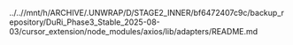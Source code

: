 ../..//mnt/h/ARCHIVE/.UNWRAP/D/STAGE2_INNER/bf6472407c9c/backup_repository/DuRi_Phase3_Stable_2025-08-03/cursor_extension/node_modules/axios/lib/adapters/README.md